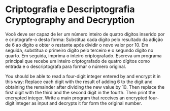 <h1>
    Criptografia e Descriptografia <br>
    Cryptography and Decryption
</h1>



<p>
    Você deve ser capaz de ler um número inteiro de quatro dígitos inserido por
e criptografe-o desta forma: Substitua cada dígito pelo resultado da adição de 6 ao dígito e
obter o restante após dividir o novo valor por 10. Em seguida, substitua o primeiro dígito pelo terceiro e
o segundo dígito no quarto. Em seguida, imprima o inteiro criptografado. Escreva um programa principal
que recebe um inteiro criptografado de quatro dígitos como entrada e o descriptografa para
formar o número original.
</p>



<p>
    You should be able to read a four-digit integer entered by
and encrypt it in this way: Replace each digit with the result of adding 6 to the digit and
obtaining the remainder after dividing the new value by 10. Then replace the first digit with the third and
the second digit in the fourth. Then print the encrypted integer. Write a main program
that receives an encrypted four-digit integer as input and decrypts it for
form the original number.
</p>



